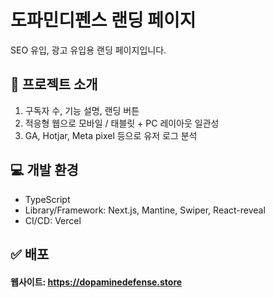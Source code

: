 # 도파민디펜스 랜딩 페이지

SEO 유입, 광고 유입용 랜딩 페이지입니다.


## 📝 프로젝트 소개

1. 구독자 수, 기능 설명, 랜딩 버튼
2. 적응형 웹으로 모바일 / 태블릿 + PC 레이아웃 일관성
3. GA, Hotjar, Meta pixel 등으로 유저 로그 분석

## 💻 개발 환경
- TypeScript
- Library/Framework: Next.js, Mantine, Swiper, React-reveal
- CI/CD: Vercel

## ✅ 배포


#### 웹사이트: https://dopaminedefense.store
